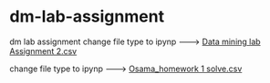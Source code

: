 # dm-lab-assignment
dm lab assignment 
change file type to ipynp ---> [Data mining lab Assignment 2.csv](https://github.com/osama-bassam/dm-lab-assignment/files/13966323/Data.mining.lab.Assignment.2.csv)

change file type to ipynp ---> [Osama_homework 1 solve.csv](https://github.com/osama-bassam/dm-lab-assignment/files/13966333/Osama_homework.1.solve.csv)
